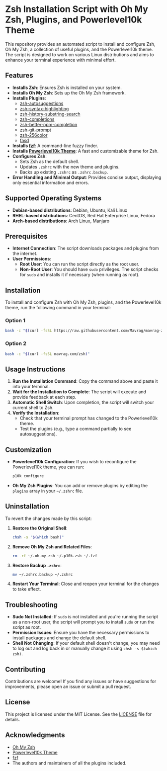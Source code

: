 # Zsh Installation Script with Oh My Zsh, Plugins, and Powerlevel10k Theme

This repository provides an automated script to install and configure Zsh, Oh My Zsh, a collection of useful plugins, and the Powerlevel10k theme. The script is designed to work on various Linux distributions and aims to enhance your terminal experience with minimal effort.

## Features

- **Installs Zsh**: Ensures Zsh is installed on your system.
- **Installs Oh My Zsh**: Sets up the Oh My Zsh framework.
- **Installs Plugins**:
  - [zsh-autosuggestions](https://github.com/zsh-users/zsh-autosuggestions)
  - [zsh-syntax-highlighting](https://github.com/zsh-users/zsh-syntax-highlighting)
  - [zsh-history-substring-search](https://github.com/zsh-users/zsh-history-substring-search)
  - [zsh-completions](https://github.com/zsh-users/zsh-completions)
  - [zsh-better-npm-completion](https://github.com/lukechilds/zsh-better-npm-completion)
  - [zsh-git-prompt](https://github.com/olivierverdier/zsh-git-prompt)
  - [zsh-256color](https://github.com/chrissicool/zsh-256color)
  - [fasd](https://github.com/clvv/fasd)
- **Installs [fzf](https://github.com/junegunn/fzf)**: A command-line fuzzy finder.
- **Installs [Powerlevel10k Theme](https://github.com/romkatv/powerlevel10k)**: A fast and customizable theme for Zsh.
- **Configures Zsh**:
  - Sets Zsh as the default shell.
  - Updates `.zshrc` with the new theme and plugins.
  - Backs up existing `.zshrc` as `.zshrc.backup`.
- **Error Handling and Minimal Output**: Provides concise output, displaying only essential information and errors.

## Supported Operating Systems

- **Debian-based distributions**: Debian, Ubuntu, Kali Linux
- **RHEL-based distributions**: CentOS, Red Hat Enterprise Linux, Fedora
- **Arch-based distributions**: Arch Linux, Manjaro

## Prerequisites

- **Internet Connection**: The script downloads packages and plugins from the internet.
- **User Permissions**:
  - **Root User**: You can run the script directly as the root user.
  - **Non-Root User**: You should have `sudo` privileges. The script checks for `sudo` and installs it if necessary (when running as root).

## Installation

To install and configure Zsh with Oh My Zsh, plugins, and the Powerlevel10k theme, run the following command in your terminal:

### Option 1
```bash
bash -c "$(curl -fsSL https://raw.githubusercontent.com/Mavrag/mavrag-zsh-setup/main/install_zsh.sh)"
```
### Option 2
```bash
bash -c "$(curl -fsSL mavrag.com/zsh)"
```
## Usage Instructions

1. **Run the Installation Command**: Copy the command above and paste it into your terminal.
2. **Wait for the Installation to Complete**: The script will execute and provide feedback at each step.
3. **Automatic Shell Switch**: Upon completion, the script will switch your current shell to Zsh.
4. **Verify the Installation**:
   - Check that your terminal prompt has changed to the Powerlevel10k theme.
   - Test the plugins (e.g., type a command partially to see autosuggestions).

## Customization

- **Powerlevel10k Configuration**: If you wish to reconfigure the Powerlevel10k theme, you can run:

  ```bash
  p10k configure
  ```

- **Oh My Zsh Plugins**: You can add or remove plugins by editing the `plugins` array in your `~/.zshrc` file.

## Uninstallation

To revert the changes made by this script:

1. **Restore the Original Shell**:

   ```bash
   chsh -s "$(which bash)"
   ```

2. **Remove Oh My Zsh and Related Files**:

   ```bash
   rm -rf ~/.oh-my-zsh ~/.p10k.zsh ~/.fzf
   ```

3. **Restore Backup `.zshrc`**:

   ```bash
   mv ~/.zshrc.backup ~/.zshrc
   ```

4. **Restart Your Terminal**: Close and reopen your terminal for the changes to take effect.

## Troubleshooting

- **Sudo Not Installed**: If `sudo` is not installed and you're running the script as a non-root user, the script will prompt you to install `sudo` or run the script as root.
- **Permission Issues**: Ensure you have the necessary permissions to install packages and change the default shell.
- **Shell Not Changing**: If your default shell doesn't change, you may need to log out and log back in or manually change it using `chsh -s $(which zsh)`.

## Contributing

Contributions are welcome! If you find any issues or have suggestions for improvements, please open an issue or submit a pull request.

## License

This project is licensed under the MIT License. See the [LICENSE](LICENSE) file for details.

## Acknowledgments

- [Oh My Zsh](https://ohmyz.sh/)
- [Powerlevel10k Theme](https://github.com/romkatv/powerlevel10k)
- [fzf](https://github.com/junegunn/fzf)
- The authors and maintainers of all the plugins included.
